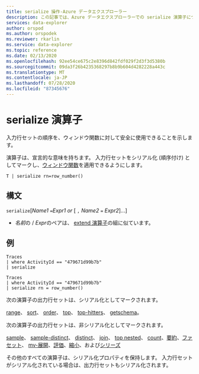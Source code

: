 ```yaml
---
title: serialize 操作-Azure データエクスプローラー
description: この記事では、Azure データエクスプローラーでの serialize 演算子について説明します。
services: data-explorer
author: orspod
ms.author: orspodek
ms.reviewer: rkarlin
ms.service: data-explorer
ms.topic: reference
ms.date: 02/13/2020
ms.openlocfilehash: 92ee54ce675c2e8396d842fdf029f2d3f3d5380b
ms.sourcegitcommit: 09da3f26b4235368297b8b9b604d4282228a443c
ms.translationtype: MT
ms.contentlocale: ja-JP
ms.lasthandoff: 07/28/2020
ms.locfileid: "87345676"
---
```

# <a name="serialize-operator"></a>serialize 演算子

入力行セットの順序を、ウィンドウ関数に対して安全に使用できることを示します。

演算子は、宣言的な意味を持ちます。 入力行セットをシリアル化 (順序付け) としてマークし、[ウィンドウ関数](./windowsfunctions.md)を適用できるようにします。

```kusto
T | serialize rn=row_number()
```

## <a name="syntax"></a>構文

`serialize`[*Name1* `=`*Expr1 or* [ `,` *Name2* `=` *Expr2*]...]

* *名前*の / *Expr*のペアは、 [extend 演算子](./extendoperator.md)の組に似ています。

## <a name="example"></a>例

```kusto
Traces
| where ActivityId == "479671d99b7b"
| serialize

Traces
| where ActivityId == "479671d99b7b"
| serialize rn = row_number()
```

次の演算子の出力行セットは、シリアル化としてマークされます。

[range](./rangeoperator.md)、 [sort](./sortoperator.md)、 [order](./orderoperator.md)、 [top](./topoperator.md)、 [top-hitters](./tophittersoperator.md)、 [getschema](./getschemaoperator.md)。

次の演算子の出力行セットは、非シリアル化としてマークされます。

[sample](./sampleoperator.md)、 [sample-distinct](./sampledistinctoperator.md)、 [distinct](./distinctoperator.md)、 [join](./joinoperator.md)、 [top nested](./topnestedoperator.md)、 [count](./countoperator.md)、[要約](./summarizeoperator.md)、[ファセット](./facetoperator.md)、 [mv-展開](./mvexpandoperator.md)、[評価](./evaluateoperator.md)、[縮小](./reduceoperator.md)、および[シリーズ](./make-seriesoperator.md)

その他のすべての演算子は、シリアル化プロパティを保持します。 入力行セットがシリアル化されている場合は、出力行セットもシリアル化されます。
